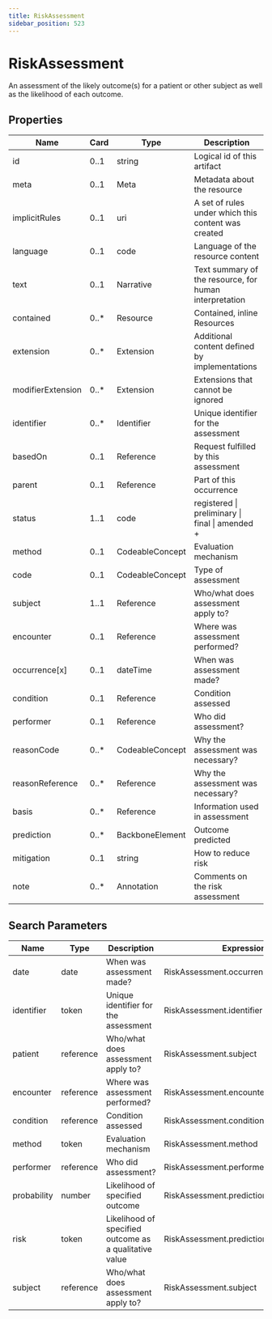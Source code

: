 ```yaml
---
title: RiskAssessment
sidebar_position: 523
---
```


# RiskAssessment

An assessment of the likely outcome(s) for a patient or other subject as well as the likelihood of each outcome.

## Properties

| Name | Card | Type | Description |
| --- | --- | --- | --- |
| id | 0..1 | string | Logical id of this artifact
| meta | 0..1 | Meta | Metadata about the resource
| implicitRules | 0..1 | uri | A set of rules under which this content was created
| language | 0..1 | code | Language of the resource content
| text | 0..1 | Narrative | Text summary of the resource, for human interpretation
| contained | 0..* | Resource | Contained, inline Resources
| extension | 0..* | Extension | Additional content defined by implementations
| modifierExtension | 0..* | Extension | Extensions that cannot be ignored
| identifier | 0..* | Identifier | Unique identifier for the assessment
| basedOn | 0..1 | Reference | Request fulfilled by this assessment
| parent | 0..1 | Reference | Part of this occurrence
| status | 1..1 | code | registered \| preliminary \| final \| amended +
| method | 0..1 | CodeableConcept | Evaluation mechanism
| code | 0..1 | CodeableConcept | Type of assessment
| subject | 1..1 | Reference | Who/what does assessment apply to?
| encounter | 0..1 | Reference | Where was assessment performed?
| occurrence[x] | 0..1 | dateTime | When was assessment made?
| condition | 0..1 | Reference | Condition assessed
| performer | 0..1 | Reference | Who did assessment?
| reasonCode | 0..* | CodeableConcept | Why the assessment was necessary?
| reasonReference | 0..* | Reference | Why the assessment was necessary?
| basis | 0..* | Reference | Information used in assessment
| prediction | 0..* | BackboneElement | Outcome predicted
| mitigation | 0..1 | string | How to reduce risk
| note | 0..* | Annotation | Comments on the risk assessment

## Search Parameters

| Name | Type | Description | Expression
| --- | --- | --- | --- |
| date | date | When was assessment made? | RiskAssessment.occurrence
| identifier | token | Unique identifier for the assessment | RiskAssessment.identifier
| patient | reference | Who/what does assessment apply to? | RiskAssessment.subject
| encounter | reference | Where was assessment performed? | RiskAssessment.encounter
| condition | reference | Condition assessed | RiskAssessment.condition
| method | token | Evaluation mechanism | RiskAssessment.method
| performer | reference | Who did assessment? | RiskAssessment.performer
| probability | number | Likelihood of specified outcome | RiskAssessment.prediction.probability
| risk | token | Likelihood of specified outcome as a qualitative value | RiskAssessment.prediction.qualitativeRisk
| subject | reference | Who/what does assessment apply to? | RiskAssessment.subject

